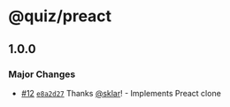 # @quiz/preact

## 1.0.0

### Major Changes

- [#12](https://github.com/sklar/quiz/pull/12) [`e8a2d27`](https://github.com/sklar/quiz/commit/e8a2d27c6d3558ed23f783740d4ae775db645f1e) Thanks [@sklar](https://github.com/sklar)! - Implements Preact clone
